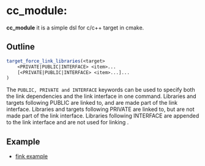 # cc_module: 

**cc_module** it is a simple dsl for c/c++ target in cmake.

## Outline

```cmake
target_force_link_libraries(<target>
    <PRIVATE|PUBLIC|INTERFACE> <item>...
    [<PRIVATE|PUBLIC|INTERFACE> <item>...]...
)
```

The `PUBLIC, PRIVATE and INTERFACE` keywords can be used to specify both the link dependencies and the link interface in one command. Libraries and targets following PUBLIC are linked to, and are made part of the link interface. Libraries and targets following PRIVATE are linked to, but are not made part of the link interface. Libraries following INTERFACE are appended to the link interface and are not used for linking <target>.

## Example

- [fink example](example)
